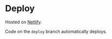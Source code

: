 # Deploy

Hosted on [Netlify](https://www.netlify.com/).

Code on the `deploy` branch automatically deploys.
